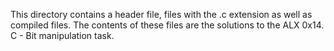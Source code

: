 This directory contains a header file, files with the .c extension as well as compiled files. The contents of these files are the solutions to the ALX 0x14. C - Bit manipulation task.
